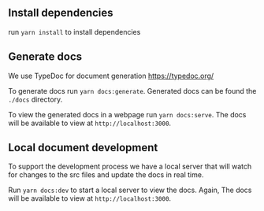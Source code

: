 ## Install dependencies

run `yarn install` to install dependencies

## Generate docs

We use TypeDoc for document generation https://typedoc.org/

To generate docs run `yarn docs:generate`. Generated docs can be found the `./docs` directory.

To view the generated docs in a webpage run `yarn docs:serve`. The docs will be available to view at `http://localhost:3000`.

## Local document development

To support the development process we have a local server that will watch for changes to the src files and update the docs in real time.

Run `yarn docs:dev` to start a local server to view the docs. Again, The docs will be available to view at `http://localhost:3000`.
